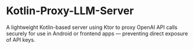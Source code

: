 # Kotlin-Proxy-LLM-Server
A lightweight Kotlin-based server using Ktor to proxy OpenAI API calls securely for use in Android or frontend apps — preventing direct exposure of API keys.
